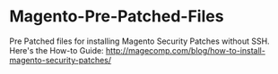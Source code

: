 # Magento-Pre-Patched-Files

Pre Patched files for installing Magento Security Patches without SSH.
Here's the How-to Guide: http://magecomp.com/blog/how-to-install-magento-security-patches/
